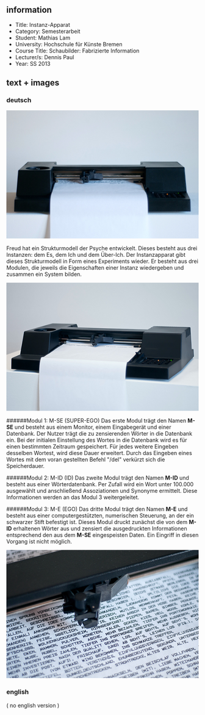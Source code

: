 ## information
* Title: Instanz-Apparat
* Category: Semesterarbeit
* Student: Mathias Lam
* University: Hochschule für Künste Bremen
* Course Title: Schaubilder: Fabrizierte Information 
* Lecturer/s: Dennis Paul
* Year: SS 2013


## text + images
### deutsch 

![instanz-apparat-01](instanz-apparat-01.jpg)

Freud hat ein Strukturmodell der Psyche entwickelt. Dieses besteht aus drei Instanzen: dem Es, dem Ich und dem Über-Ich. Der Instanzapparat gibt dieses Strukturmodell in Form eines Experiments wieder. Er besteht aus drei Modulen, die jeweils die Eigenschaften einer Instanz wiedergeben und zusammen ein System bilden.

![instanz-apparat-02](instanz-apparat-02.jpg)

######Modul 1: M-SE (SUPER-EGO)
Das erste Modul trägt den Namen **M-SE** und besteht aus einem Monitor, einem Eingabegerät und einer Datenbank. Der Nutzer trägt die zu zensierenden Wörter in die Datenbank ein.
Bei der initialen Einstellung des Wortes in die Datenbank wird es für einen bestimmten Zeitraum gespeichert. Für jedes weitere Eingeben desselben Wortest, wird diese Dauer erweitert.
Durch das Eingeben eines Wortes mit dem voran gestellten Befehl "/del" verkürzt sich die Speicherdauer.

######Modul 2: M-ID (ID)
Das zweite Modul trägt den Namen **M-ID** und besteht aus einer Wörterdatenbank. Per Zufall wird ein Wort unter 100.000 ausgewählt und anschließend Assoziationen und Synonyme ermittelt. Diese Informationen werden an das Modul 3 weitergeleitet.

######Modul 3: M-E (EGO)
Das dritte Modul trägt den Namen **M-E** und besteht aus einer computergestützten, numerischen Steuerung, an der ein schwarzer Stift befestigt ist. Dieses Modul druckt zunächst die von dem **M-ID** erhaltenen Wörter aus und zensiert die ausgedruckten Informationen entsprechend den aus dem **M-SE** eingespeisten Daten. Ein Eingriff in diesen Vorgang ist nicht möglich.
 
![instanz-apparat-03](instanz-apparat-03.jpg)

### english
( no english version )